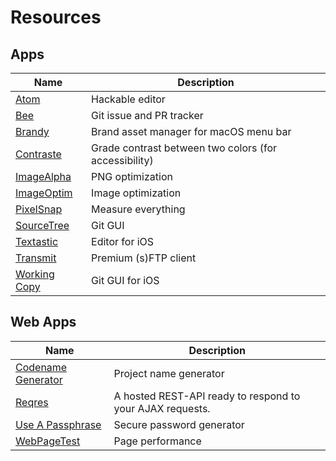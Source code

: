 # Resources

## Apps

|Name|Description|
|---|---|
|[Atom](https://atom.io/)|Hackable editor|
|[Bee](https://www.neat.io/bee/)|Git issue and PR tracker|
|[Brandy](https://getbrandy.io)|Brand asset manager for macOS menu bar|
|[Contraste](https://contrasteapp.com/)|Grade contrast between two colors (for accessibility)|
|[ImageAlpha](https://pngmini.com/)|PNG optimization|
|[ImageOptim](https://imageoptim.com/mac)|Image optimization|
|[PixelSnap](https://getpixelsnap.com/)|Measure everything|
|[SourceTree](https://www.sourcetreeapp.com/)|Git GUI|
|[Textastic](https://www.textasticapp.com/)|Editor for iOS|
|[Transmit](https://panic.com/transmit/)|Premium (s)FTP client|
|[Working Copy](https://workingcopyapp.com/)|Git GUI for iOS|

## Web Apps
|Name|Description|
|---|---|
|[Codename Generator](http://projectcodename.com/)|Project name generator|
|[Reqres](https://reqres.in/)|A hosted REST-API ready to respond to your AJAX requests.|
|[Use A Passphrase](https://www.useapassphrase.com/)|Secure password generator|
|[WebPageTest](https://webpagetest.org)|Page performance|
